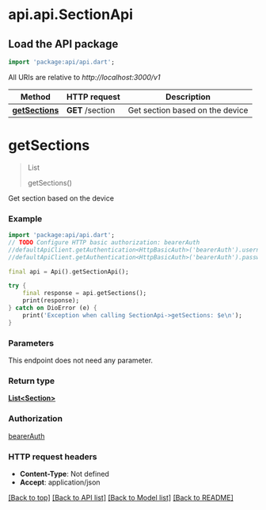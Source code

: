 # api.api.SectionApi

## Load the API package
```dart
import 'package:api/api.dart';
```

All URIs are relative to *http://localhost:3000/v1*

Method | HTTP request | Description
------------- | ------------- | -------------
[**getSections**](SectionApi.md#getsections) | **GET** /section | Get section based on the device


# **getSections**
> List<Section> getSections()

Get section based on the device

### Example
```dart
import 'package:api/api.dart';
// TODO Configure HTTP basic authorization: bearerAuth
//defaultApiClient.getAuthentication<HttpBasicAuth>('bearerAuth').username = 'YOUR_USERNAME'
//defaultApiClient.getAuthentication<HttpBasicAuth>('bearerAuth').password = 'YOUR_PASSWORD';

final api = Api().getSectionApi();

try {
    final response = api.getSections();
    print(response);
} catch on DioError (e) {
    print('Exception when calling SectionApi->getSections: $e\n');
}
```

### Parameters
This endpoint does not need any parameter.

### Return type

[**List&lt;Section&gt;**](Section.md)

### Authorization

[bearerAuth](../README.md#bearerAuth)

### HTTP request headers

 - **Content-Type**: Not defined
 - **Accept**: application/json

[[Back to top]](#) [[Back to API list]](../README.md#documentation-for-api-endpoints) [[Back to Model list]](../README.md#documentation-for-models) [[Back to README]](../README.md)

